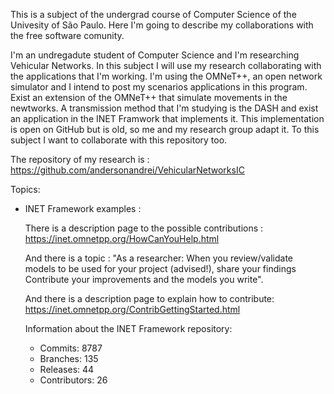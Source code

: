 This is a subject of the undergrad course of Computer Science of the Univesity of São Paulo. Here I'm going to describe my collaborations with the free software comunity.

I'm an undregadute student of Computer Science and I'm researching Vehicular Networks. In this subject I will use my research collaborating with the applications that I'm working.
I'm using the OMNeT++, an open network simulator and I intend to post my scenarios applications in this program.
Exist an extension of the OMNeT++ that simulate movements in the newtworks. 
A transmission method that I'm studying is the DASH and exist an application in the INET Framwork that implements it. 
This implementation is open on GitHub but is old, so me and my research group adapt it. To this subject I want to collaborate with this repository too.

The repository of my research is :
https://github.com/andersonandrei/VehicularNetworksIC

Topics:

- INET Framework examples :

	There is a description page to the possible contributions :
		https://inet.omnetpp.org/HowCanYouHelp.html

	And there is a topic :
	"As a researcher:
    When you review/validate models to be used for your project (advised!), share your findings
    Contribute your improvements and the models you write".

    And there is a description page to explain how to contribute:
	https://inet.omnetpp.org/ContribGettingStarted.html

	Information about the INET Framework repository:
	- Commits: 8787
	- Branches: 135
	- Releases: 44
	- Contributors: 26



